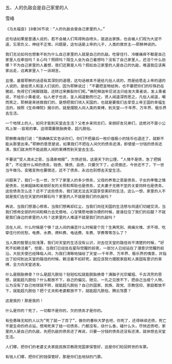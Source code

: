 五、人的仇敌会是自己家里的人

雪峰


    《马太福音》10章36节说：“人的仇敌会是自己家里的人。”
    
    这句话如果是普通人说的，若不会被人们骂得狗血喷头，驱逐出家族，也会被人们视为大逆不道，忘恩负义，神经不正常。问题是，这句话是上帝的儿子，人类的救世主——耶稣神说的。
    
    我们无论如何也想象不到为什么自己家里的人就是自己的仇敌。吃穿住行、冷暖痛痒不都是自己家里人在牵挂吗？关心吗？照顾吗？陌生人会为自己着想吗？没有了自己家里人，还活个什么劲哪？不为自己家里的人着想，我们还算是人吗？假如自己家里的人是自己的仇敌，难道我应该离家出走，远离家里人？一派胡言。
    
    且慢，基督耶稣的话语有其深刻的道理，这句话根本不是给凡俗人说的，而是给愿走上帝的道的人说的，是给贤人和圣人们说的，因为耶稣说过：“不要把圣物给狗，也不要把你们的珍珠扔在猪前，免得它们用脚践踏，还转过来撕裂你们呢。”佛陀释迦牟尼说法只给发大乘者说，发上乘者说，不给乐小乘者说，仙人老子也说，圣人闻道勤而行之，贤人闻道深而思之，凡俗人闻道，嘲而笑之，耶稣是来拯救我们的，是想把我们领入天国的，也就是要我们去享受上帝王国的幸福生活的，按照《生命禅院》揭示的，就是摆脱人间人类的束缚，到天堂——千年界、万年界、极乐界去生活。
    
    一个地球上的人，如何才能到天堂去生活？父老乡亲同志们，亲朋好友兄弟们，这绝对不是小公鸡上架--容易的事，这得需要脱胎换骨，超凡脱俗。
    
    耶稣教诲我们说：“我确确实实告诉你们，你们不把最后一枚价值极小的钱币也退还了，就断不能从那里出来。”耶稣的意思是说，如果我们不把在人间欠的债务还清，即使是一分钱的债务还清，我们就决然不能逃脱人间的束缚而到天堂去生活。
    
    不要说“受人滴水之恩，当涌泉相报”，欠债还钱，这是天下的公理，“人情不是债，急了把锅卖”，不论是什么样的债务，钱债、情债、血债，只要欠下了，必须偿还，今世还不了，下一世当牛做马，变猪变狗也要偿还，还不了债务，永远也别想去天堂生活。
    
    问题来了，我们一生一世，欠下了家里人的多少债务，父母的养育之恩是债务，子女的孝敬之情是债务，兄弟姐妹和亲朋好友的关照和帮助也是债务，丈夫妻子无微不至的关爱同样也是债务，这些债务怎么还？还不了这些债务，我们就无法去天国享受美好的生活，这么一想，家里的人不就是我们去往天堂的绊脚石吗？家里的人不就是我们的仇敌吗？
    
    再说，当我们想潜心修炼，当我们想离却红尘，当我们向往天国的生活想与同道们切磋交流，当我们想用全部的时间和精力去无偿地、心甘情愿地做功德的时候，是谁拉住了我们的后腿？不就是我们身边的家里的人吗？这家里的人难道不就是我们的仇敌吗？
    
    活在人间，什么时候是个够？这人间的痛苦什么时候是个完？生离死别、病痛灾难、求不得、吃穿住行的忧愁，电费、水费、燃料费、电话费、车费、学费等等怎么了？
    
    当人类的智慧比较浅薄，我们对天堂的生活没有认识，对去往天堂的路径尚不清楚的时候，“好死不如赖活着”，但是，当我们已经处在星际觉醒的前夜，一部分人已经站在了潜意识觉醒的前沿，大批天使已经降临人间，为我们清晰地描绘了天堂——千年界、万年界、极乐界的情景，并指出了如何到达天堂的路径的时候，赖活着不如好死，就应该努力摆脱家庭和人类固有意识的束缚，全力向天堂进发。
    
    什么是脱胎换骨？什么是超凡脱俗？轻轻松松就能脱胎换骨？满脑子光宗耀祖、千古流芳的思想，就能超凡脱俗？什么都放不下，自己的偏见、陋见、一孔之见放不下，把自己当成个人物，认为没有了自己地球就不转，就能超凡脱俗？自己的国家、民族、政党、宗教信仰、家庭都放不下，就能超凡脱俗？把个丈夫和老婆都放不下，就能超凡脱俗、腾云驾雾？
    
    这是我的！那是我的！
    
    什么是你的？死了，一切都不是你的，欠的债务才是你的。
    
    有些愚昧无知的人以为“死了就一了百了”，做你的春秋大梦去吧，你死了，还得继续还债，死亡不是生命的终点站，想用死来了结一切债务，门都没有，烧什么香，磕什么头，尽快还债吧，家里的人是自己的仇敌，先把仇敌的债务还了再说，只要一分钱的债务还没有还清，就休想去天堂生活。
    
    人们哪，把你们的老婆丈夫家庭民族宗教政党国家保管好，这是你们轮回转世的车票。
    
    有钱人们哪，把你们的钱保管好，那是你们去地狱的门票。



